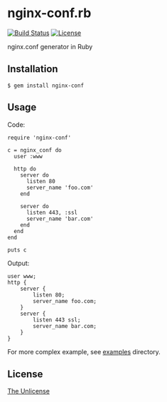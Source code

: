 # nginx-conf.rb

[![Build Status](https://travis-ci.org/raviqqe/nginx-conf.rb.svg?branch=master)](https://travis-ci.org/raviqqe/nginx-conf.rb)
[![License](https://img.shields.io/badge/license-unlicense-lightgray.svg)](https://unlicense.org)

nginx.conf generator in Ruby

## Installation

```
$ gem install nginx-conf
```

## Usage

Code:

```
require 'nginx-conf'

c = nginx_conf do
  user :www

  http do
    server do
      listen 80
      server_name 'foo.com'
    end

    server do
      listen 443, :ssl
      server_name 'bar.com'
    end
  end
end

puts c
```

Output:

```
user www;
http {
    server {
        listen 80;
        server_name foo.com;
    }
    server {
        listen 443 ssl;
        server_name bar.com;
    }
}
```

For more complex example, see [examples](examples) directory.

## License

[The Unlicense](https://unlicense.org)
